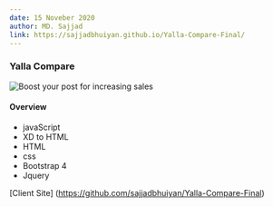 ```yaml
---
date: 15 Noveber 2020
author: MD. Sajjad
link: https://sajjadbhuiyan.github.io/Yalla-Compare-Final/
---
```


### Yalla Compare

![Boost your post for increasing sales](/images/portfolio/7.jpg)

#### Overview



- javaScript
- XD to HTML
- HTML
- css
- Bootstrap 4
- Jquery

[Client Site] (https://github.com/sajjadbhuiyan/Yalla-Compare-Final)
